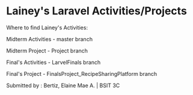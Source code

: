 # Lainey's Laravel Activities/Projects

Where to find Lainey's Activities:

Midterm Activities - master branch

Midterm Project - Project branch 

Final's Activities - LarvelFinals branch

Final's Project - FinalsProject_RecipeSharingPlatform branch

Submitted by : Bertiz, Elaine Mae A. | BSIT 3C
